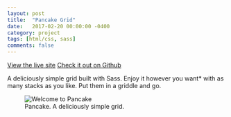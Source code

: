 ```yaml
---
layout: post
title:  "Pancake Grid"
date:   2017-02-20 00:00:00 -0400
category: project
tags: [html/css, sass]
comments: false
---
```


<p class="download-link">
	<a target="_blank" href="https://jveens.github.io/pancake">View the live site</a>
	<a target="_blank" href="https://github.com/jveens/pancake">Check it out on Github</a>
</p>

A deliciously simple grid built with Sass. Enjoy it however you want* with as many stacks as you like. Put them in a griddle and go.

<figure>
    <img src="{{site.url}}/assets/2017/02/pancake.png" alt="Welcome to Pancake">
    <figcaption>Pancake. A deliciously simple grid.</figcaption>
</figure>
